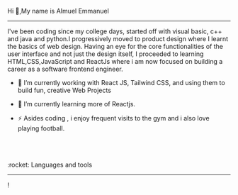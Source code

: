 Hi 👋,My name is AImuel Emmanuel

<hr>

I've been coding since my college days, started off with visual basic, c++ and java and python.I progressively moved to product design where I learnt the basics of web design. Having an eye for the core functionalities of the user interface and not just the design itself, I proceeded to learning HTML,CSS,JavaScript and ReactJs where i am now focused on building a career as a software frontend engineer.


- 🔭 I’m currently working with React JS, Tailwind CSS, and using them to build fun, creative Web Projects

- 🌱 I’m currently learning more of Reactjs.

- ⚡ Asides coding , i enjoy frequent visits to the gym and i also love playing football.
<br>
<br>
<br>
:rocket: Languages and tools
<hr>

!
